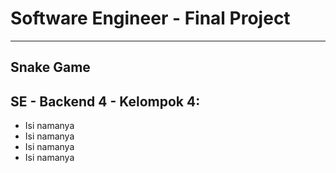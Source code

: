 <h1>Software Engineer - Final Project</h2>
<hr>
<h2>Snake Game</h2>
<h2>SE - Backend 4 - Kelompok 4: </h2>
<ul> 
    <li>Isi namanya </li>
    <li>Isi namanya </li>
    <li>Isi namanya </li>
    <li>Isi namanya </li>
</ul>
